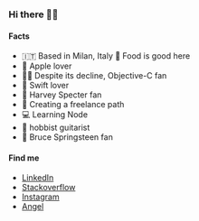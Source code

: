 ### Hi there 👋🏻

<!--
**andrealufino/andrealufino** is a ✨ _special_ ✨ repository because its `README.md` (this file) appears on your GitHub profile.

Here are some ideas to get you started:

- 🔭 I’m currently working on ...
- 🌱 I’m currently learning ...
- 👯 I’m looking to collaborate on ...
- 🤔 I’m looking for help with ...
- 💬 Ask me about ...
- 📫 How to reach me: ...
- 😄 Pronouns: ...
- ⚡ Fun fact: ...
-->

#### Facts

- 🇮🇹 Based in Milan, Italy 🍕 Food is good here 
- 📱 Apple lover 
- 🙌🏻 Despite its decline, Objective-C fan 
- 🥇 Swift lover
- 💼 Harvey Specter fan 
- 🌱 Creating a freelance path
- 💻 Learning Node
- 🎸 hobbist guitarist
- 🎵 Bruce Springsteen fan

#### Find me

- [LinkedIn](https://linkedin.com/in/andrealufino)
- [Stackoverflow](http://stackoverflow.com/users/588967/andrea-mario-lufino)
- [Instagram](https://instagram.com/al0890)
- [Angel](https://angel.co/u/andrealufino)
